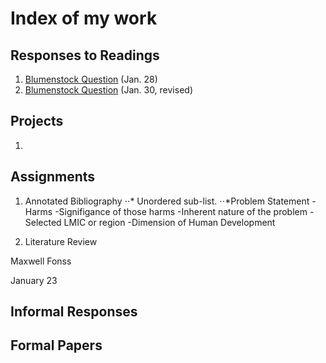 # Index of my work

## Responses to Readings
1. [Blumenstock Question](https://www.nature.com/magazine-assets/d41586-018-06215-5/d41586-018-06215-5.pdf) (Jan. 28)
2. [Blumenstock Question](https://maxwellfonss.github.io/Workshop/) (Jan. 30, revised)





## Projects
1.

## Assignments

1. Annotated Bibliography
⋅⋅* Unordered sub-list. 
⋅⋅*Problem Statement
    -Harms
    -Signifigance of those harms
    -Inherent nature of the problem
    -Selected LMIC or region
    -Dimension of Human Development

2. Literature Review

Maxwell Fonss

January 23









## Informal Responses

## Formal Papers

